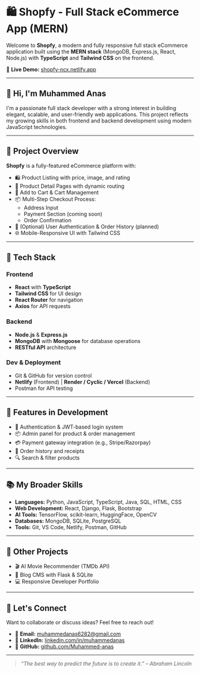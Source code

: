 # 🛍️ Shopfy - Full Stack eCommerce App (MERN)

Welcome to **Shopfy**, a modern and fully responsive full stack eCommerce application built using the **MERN stack** (MongoDB, Express.js, React, Node.js) with **TypeScript** and **Tailwind CSS** on the frontend.

🔗 **Live Demo:** [shopfy-ncx.netlify.app](https://shopfy-ncx.netlify.app/)

---

## 👋 Hi, I'm Muhammed Anas

I'm a passionate full stack developer with a strong interest in building elegant, scalable, and user-friendly web applications. This project reflects my growing skills in both frontend and backend development using modern JavaScript technologies.

---

## 🚀 Project Overview

**Shopfy** is a fully-featured eCommerce platform with:

- 🛍️ Product Listing with price, image, and rating
- 🔎 Product Detail Pages with dynamic routing
- 🛒 Add to Cart & Cart Management
- 📦 Multi-Step Checkout Process:
  - Address Input
  - Payment Section (coming soon)
  - Order Confirmation
- 🔐 (Optional) User Authentication & Order History (planned)
- 🌐 Mobile-Responsive UI with Tailwind CSS

---

## 🧱 Tech Stack

### Frontend
- **React** with **TypeScript**
- **Tailwind CSS** for UI design
- **React Router** for navigation
- **Axios** for API requests

### Backend
- **Node.js** & **Express.js**
- **MongoDB** with **Mongoose** for database operations
- **RESTful API** architecture

### Dev & Deployment
- Git & GitHub for version control
- **Netlify** (Frontend) | **Render / Cyclic / Vercel** (Backend)
- Postman for API testing

---

## 🧠 Features in Development

- 🔐 Authentication & JWT-based login system
- 📦 Admin panel for product & order management
- 💳 Payment gateway integration (e.g., Stripe/Razorpay)
- 📝 Order history and receipts
- 🔍 Search & filter products

---

## 📚 My Broader Skills

- **Languages:** Python, JavaScript, TypeScript, Java, SQL, HTML, CSS  
- **Web Development:** React, Django, Flask, Bootstrap  
- **AI Tools:** TensorFlow, scikit-learn, HuggingFace, OpenCV  
- **Databases:** MongoDB, SQLite, PostgreSQL  
- **Tools:** Git, VS Code, Netlify, Postman, GitHub

---

## 💼 Other Projects

- 🎬 AI Movie Recommender (TMDb API)
- 📝 Blog CMS with Flask & SQLite
- 💻 Responsive Developer Portfolio

---

## 💬 Let's Connect

Want to collaborate or discuss ideas? Feel free to reach out!

- 📧 **Email:** muhammedanas6282@gmail.com  
- 🔗 **LinkedIn:** [linkedin.com/in/muhammedanas](https://www.linkedin.com/in/muhammedanas)  
- 🐙 **GitHub:** [github.com/Muhammed-anas](https://github.com/Muhammed-anas)

---

> _“The best way to predict the future is to create it.” – Abraham Lincoln_
